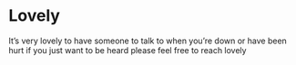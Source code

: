 # Lovely
It’s very lovely to have someone to talk to when you’re down or have been hurt if you just want to be heard please feel free to reach lovely 
